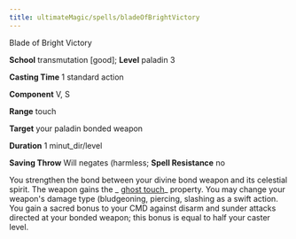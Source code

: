 ```yaml
---
title: ultimateMagic/spells/bladeOfBrightVictory
---
```

Blade of Bright Victory

**School** transmutation [good]; **Level** paladin 3

**Casting Time** 1 standard action

**Component** V, S

**Range** touch

**Target** your paladin bonded weapon

**Duration** 1 minut_dir/level

**Saving Throw** Will negates (harmless; **Spell Resistance** no

You strengthen the bond between your divine bond weapon and its celestial spirit. The weapon gains the _ [ghost touch](magicItem_dir/weapons#_weapons-ghost-touch)_ property. You may change your weapon's damage type (bludgeoning, piercing, slashing as a swift action. You gain a sacred bonus to your CMD against disarm and sunder attacks directed at your bonded weapon; this bonus is equal to half your caster level.

